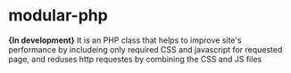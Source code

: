 # modular-php
**{In development}** It is an PHP class that helps to improve site's performance by includeing only required CSS and javascript for requested page, and reduses http requestes by combining the CSS and JS files
